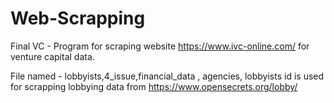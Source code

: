 # Web-Scrapping 

Final VC - Program for scraping website https://www.ivc-online.com/ for venture capital data.

File named - lobbyists,4_issue,financial_data , agencies, lobbyists id is used for scrapping lobbying data from https://www.opensecrets.org/lobby/

